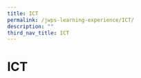 ```yaml
---
title: ICT
permalink: /jwps-learning-experience/ICT/
description: ""
third_nav_title: ICT
---
```

# ICT

